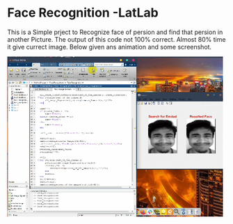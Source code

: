 # Face Recognition -LatLab

This is a Simple prject to Recognize face of persion and find that persion in another Picture. The output of this code not 100% correct. Almost 80% time it give currect image. Below given ans animation and some screenshot.

![Screenshot](https://github.com/Riz1ahmed/Face-Recognition/blob/main/Screenshot/animationView.gif "Preview")

